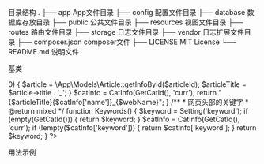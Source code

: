 目录结构
.
├── app                                 App文件目录
├── config                              配置文件目录
├── database                              数据库存放目录
├── public                              公共文件目录
├── resources                           视图文件目录
├── routes                              路由文件目录
├── storage                             日志文件目录
├── vendor                              日志扩展文件目录
├── composer.json                    composer文件
├── LICENSE                          MIT License
└── README.md                        说明文件

基类

<?php

use Illuminate\Support\Facades\Cookie;

header("Content-Type:text/html;charset=utf-8");

$catId = GetCatId();

/**
 * 网页头部的title，如果栏目中没有设置，则默认取栏目名
 * @return mixed
 */
function Title()
{

    $webName = Setting('name');

    if (empty(GetCatId())) {
        return $webName;
    }

    $articleId = GetArticleId();
    $articleTitle = '';
    if ($articleId > 0) {
        $article = \App\Models\Article::getInfoById($articleId);
        $articleTitle = $article->title . '_';
    }

    $catInfo = CatInfo(GetCatId(), 'curr');

    return "{$articleTitle}{$catInfo['name']}_{$webName}";
}

/**
 * 网页头部的关键字
 * @return mixed
 */
function Keywords()
{

    $keyword = Setting('keyword');
    if (empty(GetCatId())) {
        return $keyword;
    }

    $catInfo = CatInfo(GetCatId(), 'curr');
    if (!empty($catInfo['keyword'])) {
        return $catInfo['keyword'];
    }

    return $keyword;
}
?>


用法示例

<head>
    <title>{{Title()}}</title>
    <meta name="Keywords" content="{{Keywords()}}">
    <meta name="Description" content="{{Description()}}">
</head>